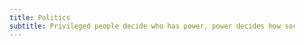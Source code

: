 ```yaml
---
title: Politics
subtitle: Privileged people decide who has power, power decides how society is structured.
---
```

